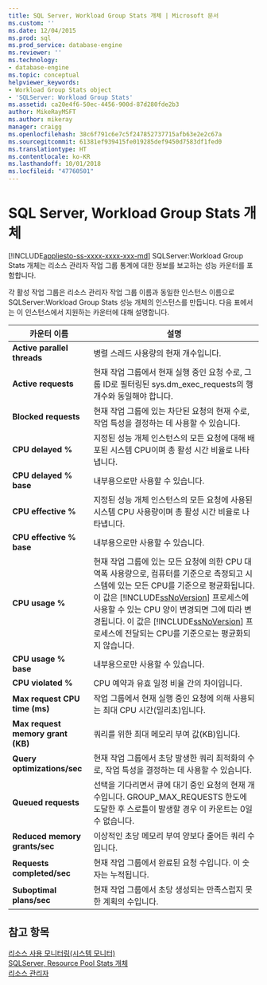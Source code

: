 ```yaml
---
title: SQL Server, Workload Group Stats 개체 | Microsoft 문서
ms.custom: ''
ms.date: 12/04/2015
ms.prod: sql
ms.prod_service: database-engine
ms.reviewer: ''
ms.technology:
- database-engine
ms.topic: conceptual
helpviewer_keywords:
- Workload Group Stats object
- 'SQLServer: Workload Group Stats'
ms.assetid: ca20e4f6-50ec-4456-900d-87d280fde2b3
author: MikeRayMSFT
ms.author: mikeray
manager: craigg
ms.openlocfilehash: 38c6f791c6e7c5f247852737715afb63e2e2c67a
ms.sourcegitcommit: 61381ef939415fe019285def9450d7583df1fed0
ms.translationtype: HT
ms.contentlocale: ko-KR
ms.lasthandoff: 10/01/2018
ms.locfileid: "47760501"
---
```

# <a name="sql-server-workload-group-stats-object"></a>SQL Server, Workload Group Stats 개체
[!INCLUDE[appliesto-ss-xxxx-xxxx-xxx-md](../../includes/appliesto-ss-xxxx-xxxx-xxx-md.md)]
  SQLServer:Workload Group Stats 개체는 리소스 관리자 작업 그룹 통계에 대한 정보를 보고하는 성능 카운터를 포함합니다.  
  
 각 활성 작업 그룹은 리소스 관리자 작업 그룹 이름과 동일한 인스턴스 이름으로 SQLServer:Workload Group Stats 성능 개체의 인스턴스를 만듭니다. 다음 표에서는 이 인스턴스에서 지원하는 카운터에 대해 설명합니다.  
  
|카운터 이름|설명|  
|------------------|-----------------|  
|**Active parallel threads**|병렬 스레드 사용량의 현재 개수입니다.|  
|**Active requests**|현재 작업 그룹에서 현재 실행 중인 요청 수로, 그룹 ID로 필터링된 sys.dm_exec_requests의 행 개수와 동일해야 합니다.|  
|**Blocked requests**|현재 작업 그룹에 있는 차단된 요청의 현재 수로, 작업 특성을 결정하는 데 사용할 수 있습니다.|  
|**CPU delayed %**|지정된 성능 개체 인스턴스의 모든 요청에 대해 배포된 시스템 CPU이며 총 활성 시간 비율로 나타냅니다.| 
|**CPU delayed % base**|내부용으로만 사용할 수 있습니다.| 
|**CPU effective %**|지정된 성능 개체 인스턴스의 모든 요청에 사용된 시스템 CPU 사용량이며 총 활성 시간 비율로 나타냅니다.| 
|**CPU effective % base**|내부용으로만 사용할 수 있습니다.| 
|**CPU usage %**|현재 작업 그룹에 있는 모든 요청에 의한 CPU 대역폭 사용량으로, 컴퓨터를 기준으로 측정되고 시스템에 있는 모든 CPU를 기준으로 평균화됩니다. 이 값은 [!INCLUDE[ssNoVersion](../../includes/ssnoversion-md.md)] 프로세스에 사용할 수 있는 CPU 양이 변경되면 그에 따라 변경됩니다. 이 값은 [!INCLUDE[ssNoVersion](../../includes/ssnoversion-md.md)] 프로세스에 전달되는 CPU를 기준으로는 평균화되지 않습니다.| 
|**CPU usage % base**|내부용으로만 사용할 수 있습니다.| 
|**CPU violated %**|CPU 예약과 유효 일정 비율 간의 차이입니다.|  
|**Max request CPU time (ms)**|작업 그룹에서 현재 실행 중인 요청에 의해 사용되는 최대 CPU 시간(밀리초)입니다.|  
|**Max request memory grant (KB)**|쿼리를 위한 최대 메모리 부여 값(KB)입니다.|  
|**Query optimizations/sec**|현재 작업 그룹에서 초당 발생한 쿼리 최적화의 수로, 작업 특성을 결정하는 데 사용할 수 있습니다.|  
|**Queued requests**|선택을 기다리면서 큐에 대기 중인 요청의 현재 개수입니다. GROUP_MAX_REQUESTS 한도에 도달한 후 스로틀이 발생할 경우 이 카운트는 0일 수 없습니다.|  
|**Reduced memory grants/sec**|이상적인 초당 메모리 부여 양보다 줄어든 쿼리 수입니다.|  
|**Requests completed/sec**|현재 작업 그룹에서 완료된 요청 수입니다. 이 숫자는 누적됩니다.|  
|**Suboptimal plans/sec**|현재 작업 그룹에서 초당 생성되는 만족스럽지 못한 계획의 수입니다.|  
  
## <a name="see-also"></a>참고 항목  
 [리소스 사용 모니터링&#40;시스템 모니터&#41;](../../relational-databases/performance-monitor/monitor-resource-usage-system-monitor.md)   
 [SQLServer, Resource Pool Stats 개체](../../relational-databases/performance-monitor/sql-server-resource-pool-stats-object.md)   
 [리소스 관리자](../../relational-databases/resource-governor/resource-governor.md)  
  
  
